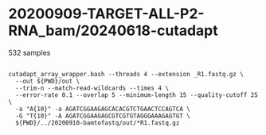
#	20200909-TARGET-ALL-P2-RNA_bam/20240618-cutadapt

532 samples

```

cutadapt_array_wrapper.bash --threads 4 --extension _R1.fastq.gz \
  --out ${PWD}/out \
  --trim-n --match-read-wildcards --times 4 \
  --error-rate 0.1 --overlap 5 --minimum-length 15 --quality-cutoff 25 \
  -a "A{10}" -a AGATCGGAAGAGCACACGTCTGAACTCCAGTCA \
  -G "T{10}" -A AGATCGGAAGAGCGTCGTGTAGGGAAAGAGTGT \
  ${PWD}/../20200910-bamtofastq/out/*R1.fastq.gz

```



